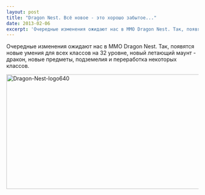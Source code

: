 ```yaml
---
layout: post
title: "Dragon Nest. Всё новое - это хорошо забытое..."
date: 2013-02-06
excerpt: 'Очередные изменения ожидают нас в ММО Dragon Nest. Так, появятся новые умения для всех классов на 32 уровне, новый летающий маунт - дракон, новые предметы, подземелия и переработка некоторых классов...'
---
```


Очередные изменения ожидают нас в ММО Dragon Nest. Так, появятся новые умения для всех классов на 32 уровне, новый летающий маунт - дракон, новые предметы, подземелия и переработка некоторых классов.

<a href="http://gamersoul.ru/wp-content/uploads/2013/01/Dragon-Nest-logo640.jpg"><img class="size-full wp-image-1056 aligncenter" alt="Dragon-Nest-logo640" src="http://gamersoul.ru/wp-content/uploads/2013/01/Dragon-Nest-logo640.jpg" width="640" height="300" /></a>
